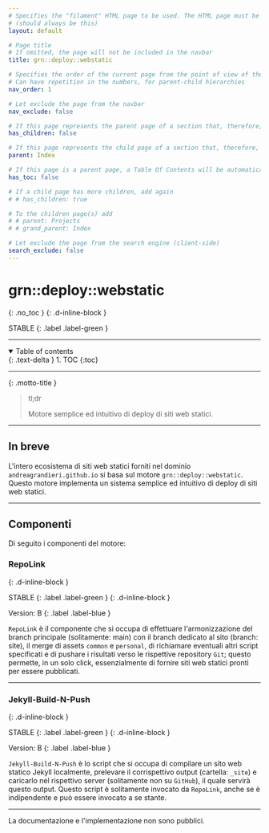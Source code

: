 ```yaml
---
# Specifies the "filament" HTML page to be used. The HTML page must be located in the "_layouts" folder.
# (should always be this)
layout: default

# Page title
# If omitted, the page will not be included in the navbar
title: grn::deploy::webstatic

# Specifies the order of the current page from the point of view of the navbar
# Can have repetition in the numbers, for parent-child hierarchies
nav_order: 1

# Let exclude the page from the navbar
nav_exclude: false

# If this page represents the parent page of a section that, therefore, has children, specify it in the following way
has_children: false

# If this page represents the child page of a section that, therefore, has ONE parent page, specify it in the following way
parent: Index

# If this page is a parent page, a Table Of Contents will be automatically generated containing all related child pages. Use the option below to disable this functionality.
has_toc: false

# If a child page has more children, add again
# # has_children: true

# To the children page(s) add
# # parent: Projects
# # grand_parent: Index

# Let exclude the page from the search engine (client-side)
search_exclude: false
---
```


# grn::deploy::webstatic
{: .no_toc }
{: .d-inline-block }

STABLE
{: .label .label-green }

---

<!-- Table of contents -->
<details open markdown="block">
  <summary>
    Table of contents
  </summary>
  {: .text-delta }
1. TOC
{:toc}
</details>

---

{: .motto-title } 
> <p class="blockquote-title-fixer-purple">tl;dr</p>
>
> Motore semplice ed intuitivo di deploy di siti web statici.

---

## In breve

L'intero ecosistema di siti web statici forniti nel dominio `andreagrandieri.github.io` si basa sul motore `grn::deploy::webstatic`.
Questo motore implementa un sistema semplice ed intuitivo di deploy di siti web statici.

---

## Componenti

Di seguito i componenti del motore:

### RepoLink
{: .d-inline-block }

STABLE
{: .label .label-green }
{: .d-inline-block }

Version: B
{: .label .label-blue }

`RepoLink` è il componente che si occupa di effettuare l'armonizzazione del branch principale (solitamente: main) con il branch dedicato al sito (branch: site), il merge di assets `common` e `personal`, di richiamare eventuali altri script specificati e di pushare i risultati verso le rispettive repository `Git`; questo permette, in un solo click, essenzialmente di fornire siti web statici pronti per essere pubblicati.

---

### Jekyll-Build-N-Push
{: .d-inline-block }

STABLE
{: .label .label-green }
{: .d-inline-block }

Version: B
{: .label .label-blue }

`Jekyll-Build-N-Push` è lo script che si occupa di compilare un sito web statico Jekyll localmente, prelevare il corrispettivo output (cartella: `_site`) e caricarlo nel rispettivo server (solitamente non su `GitHub`), il quale servirà questo output. Questo script è solitamente invocato da `RepoLink`, anche se è indipendente e può essere invocato a se stante.

---

La documentazione e l'implementazione non sono pubblici.
